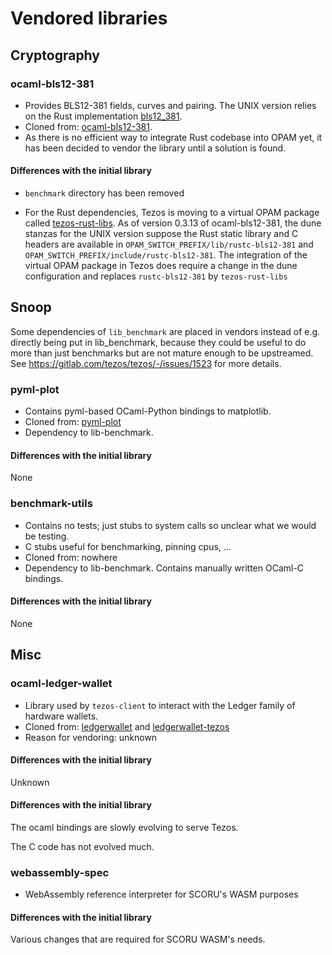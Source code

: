 # Vendored libraries

## Cryptography

### ocaml-bls12-381
- Provides BLS12-381 fields, curves and pairing. The UNIX version relies on the Rust
  implementation [bls12_381](https://github.com/zkcrypto/bls12_381).
- Cloned from: [ocaml-bls12-381](https://gitlab.com/dannywillems/ocaml-bls12-381).
- As there is
  no efficient way to integrate Rust codebase into OPAM yet, it has been decided
  to vendor the library until a solution is found.

#### Differences with the initial library

- `benchmark` directory has been removed

- For the Rust dependencies, Tezos is moving to a virtual OPAM package called
  [tezos-rust-libs](https://gitlab.com/tezos/tezos-rust-libs). As of version
  0.3.13 of ocaml-bls12-381, the dune stanzas for the UNIX version suppose the
  Rust static library and C headers are available in
  `OPAM_SWITCH_PREFIX/lib/rustc-bls12-381` and
  `OPAM_SWITCH_PREFIX/include/rustc-bls12-381`. The integration of the virtual
  OPAM package in Tezos does require a change in the dune configuration and
  replaces `rustc-bls12-381` by `tezos-rust-libs`


## Snoop

Some dependencies of `lib_benchmark` are placed in vendors instead of e.g.
directly
being put in lib_benchmark, because they could be useful to do more than just
benchmarks but are not mature enough to be upstreamed. See <https://gitlab.com/tezos/tezos/-/issues/1523>
for more details.

### pyml-plot
- Contains pyml-based OCaml-Python bindings to matplotlib.
- Cloned from: [pyml-plot](https://gitlab.com/igarnier/pyml-plot)
- Dependency to lib-benchmark.

#### Differences with the initial library
None

### benchmark-utils
- Contains no tests; just stubs to system calls so unclear what we would be testing.
- C stubs useful for benchmarking, pinning cpus, ...
- Cloned from: nowhere
- Dependency to lib-benchmark. Contains manually written OCaml-C bindings.

#### Differences with the initial library
None

## Misc

### ocaml-ledger-wallet
- Library used by `tezos-client` to interact with the Ledger family of hardware
  wallets.
- Cloned from: [ledgerwallet](https://opam.ocaml.org/packages/ledgerwallet/)
  and [ledgerwallet-tezos](https://opam.ocaml.org/packages/ledgerwallet-tezos/)
- Reason for vendoring: unknown

#### Differences with the initial library
Unknown

#### Differences with the initial library

The ocaml bindings are slowly evolving to serve Tezos.

The C code has not evolved much.

### webassembly-spec

- WebAssembly reference interpreter for SCORU's WASM purposes

#### Differences with the initial library

Various changes that are required for SCORU WASM's needs.

